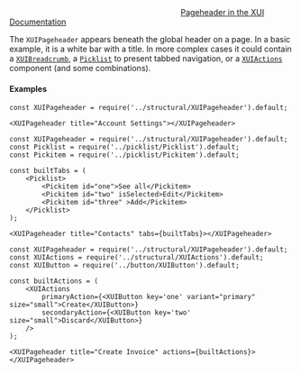 <div class="xui-margin-vertical">
	<svg focusable="false" class="xui-icon xui-icon-inline xui-icon-large xui-icon-color-blue">
		<use xlink:href="#xui-icon-bookmark" role="presentation"/>
	</svg>
	<a href="../section-compounds-navigation-page-header.html">Pageheader in the XUI Documentation</a>
</div>

The `XUIPageheader` appears beneath the global header on a page. In a basic example, it is a white bar with a title. In more complex cases it could contain a [`XUIBreadcrumb`](#xuibreadcrumb), a [`Picklist`](#picklist) to present tabbed navigation, or a [`XUIActions`](#actions) component (and some combinations).

#### Examples
```
const XUIPageheader = require('../structural/XUIPageheader').default;

<XUIPageheader title="Account Settings"></XUIPageheader>
```

```
const XUIPageheader = require('../structural/XUIPageheader').default;
const Picklist = require('../picklist/Picklist').default;
const Pickitem = require('../picklist/Pickitem').default;

const builtTabs = (
	<Picklist>
		<Pickitem id="one">See all</Pickitem>
		<Pickitem id="two" isSelected>Edit</Pickitem>
		<Pickitem id="three" >Add</Pickitem>
	</Picklist>
);

<XUIPageheader title="Contacts" tabs={builtTabs}></XUIPageheader>
```

```
const XUIPageheader = require('../structural/XUIPageheader').default;
const XUIActions = require('../structural/XUIActions').default;
const XUIButton = require('../button/XUIButton').default;

const builtActions = (
	<XUIActions
		primaryAction={<XUIButton key='one' variant="primary" size="small">Create</XUIButton>}
		secondaryAction={<XUIButton key='two' size="small">Discard</XUIButton>}
	/>
);

<XUIPageheader title="Create Invoice" actions={builtActions}></XUIPageheader>
```
